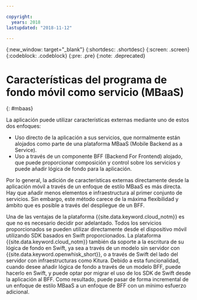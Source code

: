```yaml
---

copyright:
  years: 2018
lastupdated: "2018-11-12"

---
```

{:new_window: target="_blank"}
{:shortdesc: .shortdesc}
{:screen: .screen}
{:codeblock: .codeblock}
{:pre: .pre}
{:note: .deprecated}

# Características del programa de fondo móvil como servicio (MBaaS)
{: #mbaas}

La aplicación puede utilizar características externas mediante uno de estos dos enfoques:
* Uso directo de la aplicación a sus servicios, que normalmente están alojados como parte de una plataforma MBaaS (Mobile Backend as a Service).
* Uso a través de un componente BFF (Backend For Frontend) alojado, que puede proporcionar composición y control sobre los servicios y puede añadir lógica de fondo para la aplicación.

Por lo general, la adición de características externas directamente desde la aplicación móvil a través de un enfoque de estilo MBaaS es más directa. Hay que añadir menos elementos e infraestructura al primer conjunto de servicios. Sin embargo, este método carece de la máxima flexibilidad y ámbito que es posible a través del despliegue de un BFF.

Una de las ventajas de la plataforma {{site.data.keyword.cloud_notm}} es que no es necesario decidir por adelantado. Todos los servicios proporcionados se pueden utilizar directamente desde el dispositivo móvil utilizando SDK basados en Swift proporcionados. La plataforma {{site.data.keyword.cloud_notm}} también da soporte a la escritura de su lógica de fondo en Swift, ya sea a través de un modelo sin servidor con {{site.data.keyword.openwhisk_short}}, o a través de Swift del lado del servidor con infraestructuras como Kitura. Debido a esta funcionalidad, cuando desee añadir lógica de fondo a través de un modelo BFF, puede hacerlo en Swift, y puede optar por migrar el uso de los SDK de Swift desde la aplicación al BFF. Como resultado, puede pasar de forma incremental de un enfoque de estilo MBaaS a un enfoque de BFF con un mínimo esfuerzo adicional. 

